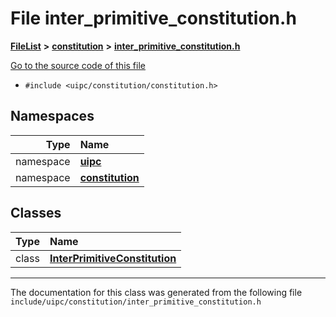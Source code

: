 

# File inter\_primitive\_constitution.h



[**FileList**](files.md) **>** [**constitution**](dir_e6404e629433dfdedefe8b8f43f6234d.md) **>** [**inter\_primitive\_constitution.h**](inter__primitive__constitution_8h.md)

[Go to the source code of this file](inter__primitive__constitution_8h_source.md)



* `#include <uipc/constitution/constitution.h>`













## Namespaces

| Type | Name |
| ---: | :--- |
| namespace | [**uipc**](namespaceuipc.md) <br> |
| namespace | [**constitution**](namespaceuipc_1_1constitution.md) <br> |


## Classes

| Type | Name |
| ---: | :--- |
| class | [**InterPrimitiveConstitution**](classuipc_1_1constitution_1_1_inter_primitive_constitution.md) <br> |



















































------------------------------
The documentation for this class was generated from the following file `include/uipc/constitution/inter_primitive_constitution.h`

